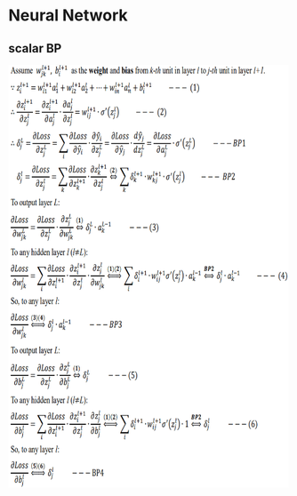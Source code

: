 # Neural Network


## scalar BP

<img width='700' height='761' src="https://github.com/Kobeyond/Codes-for-Machine-Learning/blob/master/Neural%20Network/data/scalar.png"/>

